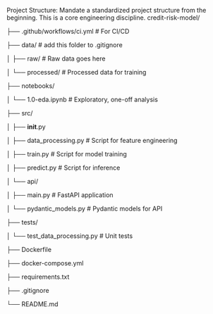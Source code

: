 Project Structure: Mandate a standardized project structure from the beginning. This is a core engineering discipline.
credit-risk-model/

├── .github/workflows/ci.yml   # For CI/CD

├── data/                       # add this folder to .gitignore

│   ├── raw/                   # Raw data goes here 

│   └── processed/             # Processed data for training

├── notebooks/

│   └── 1.0-eda.ipynb          # Exploratory, one-off analysis

├── src/

│   ├── __init__.py

│   ├── data_processing.py     # Script for feature engineering

│   ├── train.py               # Script for model training

│   ├── predict.py             # Script for inference

│   └── api/

│       ├── main.py            # FastAPI application

│       └── pydantic_models.py # Pydantic models for API

├── tests/

│   └── test_data_processing.py # Unit tests

├── Dockerfile

├── docker-compose.yml

├── requirements.txt

├── .gitignore

└── README.md
